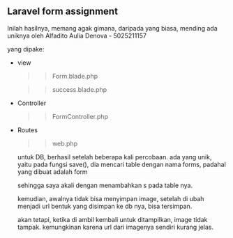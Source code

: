 ## Laravel form assignment

Inilah hasilnya, memang agak gimana, daripada yang biasa, mending ada uniknya
oleh Alfadito Aulia Denova - 5025211157

yang dipake:
    
- view
  >> Form.blade.php
 
  >> success.blade.php

- Controller
  >> FormController.php
- Routes
  >> web.php

  untuk DB, berhasil setelah beberapa kali percobaan.
  ada yang unik, yaitu pada fungsi save(), dia mencari table dengan nama forms, padahal yang dibuat adalah form

  sehingga saya akali dengan menambahkan s pada table nya.

  kemudian, awalnya tidak bisa menyimpan image, setelah di ubah menjadi url bentuk yang disimpan ke db nya, bisa tersimpan.
  
  akan tetapi, ketika di ambil kembali untuk ditampilkan, image tidak tampak. kemungkinan karena url dari imagenya sendiri kurang jelas.

